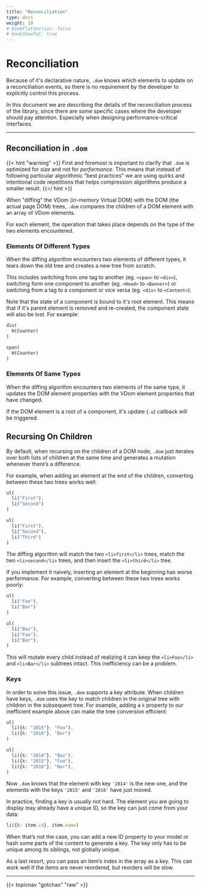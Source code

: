 ```yaml
---
title: "Reconciliation"
type: docs
weight: 10
# bookFlatSection: false
# bookShowToC: true
---
```


# Reconciliation

Because of it's declarative nature, `.dom` knows which elements to update on a reconciliation events, so there is no requirement by the developer to explicitly control this process.

In this document we are describing the details of the reconciliation process of the library, since there are some specific cases where the developer should pay attention. Especially when designing performance-critical interfaces.

---

## Reconciliation in `.dom`

{{< hint "warning" >}}
First and foremost is important to clarify that `.dom` is optimized for _size_ and not for _performance_. This means that instead of following particular algorithmic "best practices" we are using quirks and intentional code repetitions that helps compression algorithms produce a smaller result.
{{</ hint >}}

When "diffing" the VDom (in-memory Virtual DOM) with the DOM (the actual page DOM) trees, `.dom` compares the children of a DOM element with an array of VDom elements.

For each element, the operation that takes place depends on the type of the two elements encountered.

### Elements Of Different Types

When the diffing algorithm encounters two elements of different types, it tears down the old tree and creates a new tree from scratch. 

This includes switching from one tag to another (eg. `<span>` to `<div>`), switching form one component to another (eg. `<Head>` to `<Banner>`) or switching from a tag to a component or vice versa (eg. `<div>` to `<Content>`).

Note that the state of a component is bound to it's root element. This means that if it's parent element is removed and re-created, the component state will also be lost. For example:

```js
div(
  H(Counter)
)

span(
  H(Counter)
)
```

### Elements Of Same Types

When the diffing algorithm encounters two elements of the same type, it updates the DOM element properties with the VDom element properties that have changed.

If the DOM element is a root of a component, it's update (`.u`) callback will be triggered.

## Recursing On Children

By default, when recursing on the children of a DOM node, `.dom` just iterates over both lists of children at the same time and generates a mutation whenever there’s a difference.

For example, when adding an element at the end of the children, converting between these two trees works well:

```js
ul(
  li("First"),
  li("Second")
)

ul(
  li("First"),
  li("Second"),
  li("Third")
)
```

The diffing algorithm will match the two `<li>first</li>` trees, match the two `<li>second</li>` trees, and then insert the `<li>third</li>` tree.

If you implement it naively, inserting an element at the beginning has worse performance. For example, converting between these two trees works poorly:

```js
ul(
  li("Foo"),
  li("Bar")
)

ul(
  li("Baz"),
  li("Foo"),
  li("Bar"),
)
```

This will mutate every child instead of realizing it can keep the `<li>Foo</li>` and `<li>Bar</li>` subtrees intact. This inefficiency can be a problem.

### Keys

In order to solve this issue, `.dom` supports a key attribute. When children have keys, `.dom` uses the key to match children in the original tree with children in the subsequent tree. For example, adding a `k` property to our inefficient example above can make the tree conversion efficient:

```js
ul(
  li({k: "2015"}, "Foo"),
  li({k: "2016"}, "Bar")
)

ul(
  li({k: "2014"}, "Baz"),
  li({k: "2015"}, "Foo"),
  li({k: "2016"}, "Bar"),
)
```

Now `.dom` knows that the element with key `'2014'` is the new one, and the elements with the keys `'2015'` and `'2016'` have just moved.

In practice, finding a key is usually not hard. The element you are going to display may already have a unique ID, so the key can just come from your data:

```js
li({k: item.id}, item.name)
```

When that’s not the case, you can add a new ID property to your model or hash some parts of the content to generate a key. The key only has to be unique among its siblings, not globally unique.

As a last resort, you can pass an item’s index in the array as a key. This can work well if the items are never reordered, but reorders will be slow.


---

{{< topicnav "gotchas" "raw" >}}

